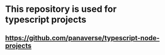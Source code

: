 # This repository is used for typescript projects
## https://github.com/panaverse/typescript-node-projects